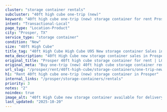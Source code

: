 ```yaml
---
cluster: "storage container rentals"
subcluster: "40ft high cube one-trip (new)"
keyword: "40ft high cube one-trip (new) storage container for rent Prosper, TX"
intent: "Transactional-Local"
page_type: "Location-Product"
city: "Prosper, TX"
service_type: "storage container"
condition: "New"
size: "40ft High Cube"
title_tag: "40ft High Cube High Cube U95 New storage container Sales in Prosper | LC Container"
meta_description: "40ft High Cube new storage container sales in Prosper. High cube containers with extra height. Fast delivery, competitive pricing. Serving storage containers area. Quote ID: FU4. Call (214) 524-4168 for your free quote today."
original_title: "Prosper 40ft high cube storage container for rent | LC"
original_meta: "Buy one-trip (new) 40ft high cube storage container rent with local delivery in Prosper, TX. LC Container — local Since 2003. Request a fast quote today."
url_slug: "/prosper/rent/40ft-high-cube/storage-containers/one-trip-new"
h1: "Rent 40ft high cube one-trip (new) storage container in Prosper"
internal_links: "/prosper/storage-containers/rentals"
priority: 3
notes: "2"
noindex: true
image_alt: "40ft High Cube new storage container available for delivery in Prosper"
last_updated: "2025-10-20"
---
```


<!-- TODO: Add unique city/inventory copy, images, and internal links here. -->
